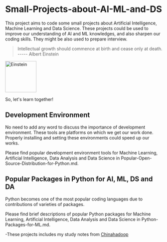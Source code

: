 # Small-Projects-about-AI-ML-and-DS
This project aims to code some small projects about Artificial Intelligence, Machine Learning and Data Science. These projects could be used to improve our understanding of AI and ML knowledges, and also sharpen our coding skills. They might be also used to prepare interview.

> Intellectual growth should commence at birth and cease only at death.
>                ----- Albert Einstein

<p align="left">
	<img src="https://partyof12.files.wordpress.com/2014/11/albert-einstein.jpg?w=736" height="100" title="Einstein">
</p>

So, let's learn together!

## Development Environment
No need to add any word to discuss the importance of development environment. These tools are platforms on which we get our work done. Properly installing and setting these environments could speed up our works.

Please find popular development environment tools for Machine Learning, Artificial Intelligence, Data Analysis and Data Science in Popular-Open-Source-Distribution-for-Python.md.

## Popular Packages in Python for AI, ML, DS and DA
Python becomes one of the most popular coding languages due to contributions of varieties of packages.

Please find brief descriptions of popular Python packages for Machine Learning, Artificial Intelligence, Data Analysis and Data Science in Python-Packages-for-ML.md.

-These projects includes my study notes from [Chinahadoop](http://www.chinahadoop.cn/)